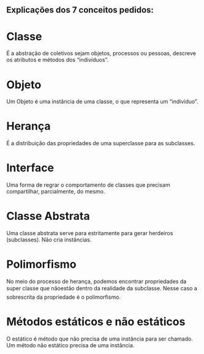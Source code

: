 ## Explicações dos 7 conceitos pedidos: ## 


# Classe
É a abstração de coletivos sejam objetos, processos ou pessoas, descreve os atributos e métodos dos “indivíduos”.

# Objeto
Um Objeto é uma instância de uma classe, o que representa um “indivíduo”.

# Herança
É a distribuição das propriedades de uma superclasse para as subclasses.

# Interface
Uma forma de regrar o comportamento de classes que precisam compartilhar, parcialmente, do mesmo.

# Classe Abstrata
Uma classe abstrata serve para estritamente para gerar herdeiros (subclasses). Não cria instâncias.

# Polimorfismo
No meio do processo de herança, podemos encontrar propriedades da super classe que nãoestão dentro da realidade da subclasse. Nesse caso a sobrescrita da propriedade é o polimorfismo.

# Métodos estáticos e não estáticos
O estático é método que não precisa de uma instância para ser chamado. Um método não estático precisa de uma instância.
